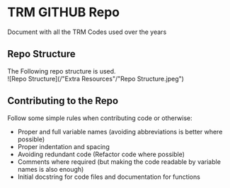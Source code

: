 # TRM GITHUB Repo

Document with all the TRM Codes used over the years

## Repo Structure

The Following repo structure is used.<br>
![Repo Structure](/"Extra Resources"/"Repo Structure.jpeg")

## Contributing to the Repo

Follow some simple rules when contributing code or otherwise:
- Proper and full variable names (avoiding abbreviations is better where possible)
- Proper indentation and spacing
- Avoiding redundant code (Refactor code where possible)
- Comments where required (but making the code readable by variable names is also enough)
- Initial docstring for code files and documentation for functions